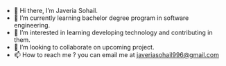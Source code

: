 - 👋 Hi there, I’m Javeria Sohail.
- 🌱 I’m currently learning  bachelor degree program in software engineering.
- 👀 I’m interested in learning developing technology and contributing in them.
- 💞️ I’m looking to collaborate on upcoming project.
- 📫 How to reach me ? you can email me at javeriasohail996@gmail.com
